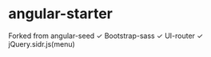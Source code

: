 angular-starter
===============

Forked from angular-seed
✓ Bootstrap-sass
✓ UI-router
✓ jQuery.sidr.js(menu)
